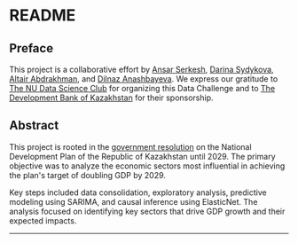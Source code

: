 # README

## Preface
This project is a collaborative effort by [Ansar Serkesh](https://www.linkedin.com/in/ansarserkesh), [Darina Sydykova](https://www.linkedin.com/in/darina-sydykova-992055265/), [Altair Abdrakhman](https://www.linkedin.com/in/altair-abdrakhman-6b3186152/), and [Dilnaz Anashbayeva](https://www.linkedin.com/in/anashbayeva/). We express our gratitude to [The NU Data Science Club](https://www.instagram.com/nu_datasci/) for organizing this Data Challenge and to [The Development Bank of Kazakhstan](https://www.kdb.kz/en/) for their sponsorship.

## Abstract
This project is rooted in the [government resolution](https://adilet.zan.kz/rus/docs/U2400000611) on the National Development Plan of the Republic of Kazakhstan until 2029. The primary objective was to analyze the economic sectors most influential in achieving the plan's target of doubling GDP by 2029.

Key steps included data consolidation, exploratory analysis, predictive modeling using SARIMA, and causal inference using ElasticNet. The analysis focused on identifying key sectors that drive GDP growth and their expected impacts.

---
